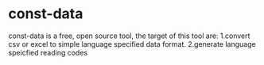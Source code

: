 # const-data

 const-data is a free, open source tool, the target of this tool are:
 1.convert csv or excel to simple language specified data format.
 2.generate language speicfied reading codes
 
 
 
